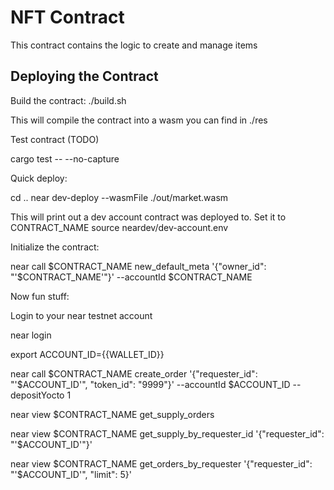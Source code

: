 # NFT Contract

This contract contains the logic to create and manage items

## Deploying the Contract

Build the contract:
./build.sh

This will compile the contract into a wasm you can find in ./res


Test contract (TODO)

cargo test -- --no-capture


Quick deploy:

cd ..
near dev-deploy --wasmFile ./out/market.wasm

This will print out a dev account contract was deployed to.
Set it to CONTRACT_NAME
source neardev/dev-account.env

Initialize the contract:

near call $CONTRACT_NAME new_default_meta '{"owner_id": "'$CONTRACT_NAME'"}' --accountId $CONTRACT_NAME




Now fun stuff:

Login to your near testnet account

near login

export ACCOUNT_ID={{WALLET_ID}}

near call $CONTRACT_NAME create_order '{"requester_id": "'$ACCOUNT_ID'", "token_id": "9999"}' --accountId $ACCOUNT_ID --depositYocto 1

near view $CONTRACT_NAME get_supply_orders

near view $CONTRACT_NAME get_supply_by_requester_id '{"requester_id": "'$ACCOUNT_ID'"}'

near view $CONTRACT_NAME get_orders_by_requester '{"requester_id": "'$ACCOUNT_ID'", "limit": 5}'
